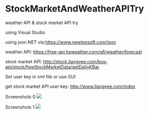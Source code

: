 # StockMarketAndWeatherAPITry
weather API &amp; stock market API try

using Visual Studio

using json.NET via:https://www.newtonsoft.com/json

weather API: https://free-api.heweather.com/s6/weather/forecast

stock market API: http://stock.liangyee.com/bus-api/stock/freeStockMarketData/getDailyKBar

Set user key in xml file or use GUI

get stock market API user key: http://www.liangyee.com/index

Screenshots 0
![](https://github.com/tongWQ/twqqwt/blob/master/%E5%BE%AE%E4%BF%A1%E5%9B%BE%E7%89%87_20180327143000.png)

Screenshots 1
![](https://github.com/tongWQ/twqqwt/blob/master/%E5%BE%AE%E4%BF%A1%E5%9B%BE%E7%89%87%E7%BC%96%E8%BE%91_20180327143728.jpg)
